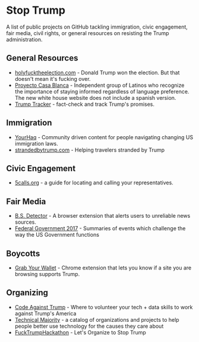 # Stop Trump

A list of public projects on GitHub tackling immigration, civic engagement, fair media, civil rights, or general resources on resisting the Trump administration.

## General Resources

- [holyfucktheelection.com](https://github.com/csb324/holyfucktheelectionistomorrow) - Donald Trump won the election. But that doesn't mean it's fucking over.
- [Proyecto Casa Blanca](https://github.com/proyectocasablanca/casablanca) - Independent group of Latinos who recognize the importance of staying informed regardless of language preference. The new white house website does not include a spanish version.
- [Trump Tracker](https://github.com/TrumpTracker/trumptracker.github.io) - fact-check and track Trump's promises.

## Immigration

- [YourHaq](https://github.com/aymannadeem/yourhaq) - Community driven content for people navigating changing US immigration laws.
- [strandedbytrump.com](https://github.com/RichardLitt/stranded-by-trump) - Helping travelers stranded by Trump

## Civic Engagement

- [5calls.org](https://github.com/5calls/5calls) - a guide for locating and calling your representatives.

## Fair Media

- [B.S. Detector](https://github.com/bs-detector/bs-detector) - A browser extension that alerts users to unreliable news sources.
- [Federal Government 2017](https://github.com/jlord/federal-gov) - Summaries of events which challenge the way the US Government functions

## Boycotts

- [Grab Your Wallet](https://github.com/egonSchiele/GrabYourWallet) - Chrome extension that lets you know if a site you are browsing supports Trump.

## Organizing

- [Code Against Trump](https://github.com/katerabinowitz/Code-Against-Trump) - Where to volunteer your tech + data skills to work against Trump's America
- [Technical Majority](http://technicalmajority.com/) - a catalog of organizations and projects to help people better use technology for the causes they care about
- [FuckTrumpHackathon](https://github.com/kscottz/FuckTrumpHackathon) - Let's Organize to Stop Trump

